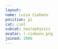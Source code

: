 ```yaml
---
layout:
name: Luisa Ciobanu
position: pi
cat: ciel
subcat: neurophysics
avatar: l-ciobanu.png
joined: 2006
---
```


